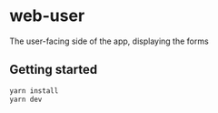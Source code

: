 # web-user

The user-facing side of the app, displaying the forms

## Getting started

```bash
yarn install
yarn dev
```
